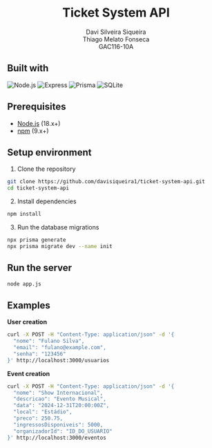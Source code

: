 <h1 align="center">
    Ticket System API
</h1>
<p align="center">
    Davi Silveira Siqueira<br>
    Thiago Melato Fonseca<br>
    GAC116-10A
</p>

## Built with

![Node.js](https://img.shields.io/badge/Node.js-339933?style=for-the-badge&logo=nodedotjs&logoColor=white)
![Express](https://img.shields.io/badge/Express-000000?style=for-the-badge&logo=express&logoColor=white)
![Prisma](https://img.shields.io/badge/Prisma-2D3748?style=for-the-badge&logo=prisma&logoColor=white)
![SQLite](https://img.shields.io/badge/SQLite-003B57?style=for-the-badge&logo=sqlite&logoColor=white)

## Prerequisites

- [Node.js](https://nodejs.org/) (18.x+)
- [npm](https://www.npmjs.com/) (9.x+)

## Setup environment

1. Clone the repository
```bash
git clone https://github.com/davisiqueira1/ticket-system-api.git
cd ticket-system-api
```

2. Install dependencies
```bash
npm install
```

3. Run the database migrations
```bash
npx prisma generate
npx prisma migrate dev --name init
```

## Run the server
```bash
node app.js
```

## Examples

**User creation**
```bash
curl -X POST -H "Content-Type: application/json" -d '{
  "nome": "Fulano Silva",
  "email": "fulano@example.com",
  "senha": "123456"
}' http://localhost:3000/usuarios
```

**Event creation**
```bash
curl -X POST -H "Content-Type: application/json" -d '{
  "nome": "Show Internacional",
  "descricao": "Evento Musical",
  "data": "2024-12-31T20:00:00Z",
  "local": "Estádio",
  "preco": 250.75,
  "ingressosDisponiveis": 5000,
  "organizadorId": "ID_DO_USUARIO"
}' http://localhost:3000/eventos
```
